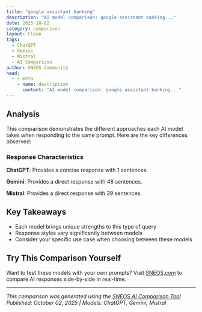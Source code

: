 ```yaml
---
title: "google assistant banking"
description: "AI model comparison: google assistant banking..."
date: 2025-10-02
category: comparison
layout: Clean
tags:
  - ChatGPT
  - Gemini
  - Mistral
  - AI Comparison
author: SNEOS Community
head:
  - - meta
    - name: description
      content: "AI model comparison: google assistant banking..."
---
```


<ChatComparison
  title="google assistant banking"
  prompt="google assistant banking"
  :responses='{"ChatGPT": "Google Assistant can help with various banking-related tasks, although services may vary by bank and region. Here are some features it typically offers:\n\n1. **Account Balance and Transaction History**: You can ask Google Assistant about your bank account balance or to provide recent transactions.\n\n2. **Bill Payments**: You may be able to set up voice commands to pay your bills or schedule payments through supported banking applications or services.\n\n3. **Money Transfers**: Some banks allow you to initiate money transfers between accounts or to other people using voice commands.\n\n4. **Setting Reminders**: You can ask Google Assistant to remind you of upcoming bill due dates or other important financial tasks.\n\n5. **Finding Branches and ATMs**: You can request information about nearby bank branches or ATMs.\n\n6. **Alerts and Notifications**: If your bank is integrated with Google Assistant, you might receive alerts for suspicious activity, bills due, or low balances.\n\nTo use these features, you typically need to link Google Assistant with your banking app or service. Make sure to enable any necessary permissions and follow the security protocols set by your bank.\n\nAlways be mindful of security and privacy when discussing sensitive information like banking details with virtual assistants.", "Gemini": "Google Assistant can interact with banking in a few different ways, depending on the bank and the features they\u0027ve enabled. Here\u0027s a breakdown of what\u0027s generally possible and things to consider:\n\n**Common Functionality:**\n\n* **Balance Inquiries:** You can typically ask Google Assistant to check your account balances. For example, you could say, \u0022Hey Google, what\u0027s my checking account balance?\u0022\n* **Transaction History:** Some banks allow you to retrieve recent transactions. You might ask, \u0022Hey Google, show me my last five transactions.\u0022\n* **Money Transfers:** With some banks, you can transfer money between your accounts. For example, \u0022Hey Google, transfer $50 from savings to checking.\u0022\n* **Bill Payments:** Some integrations allow you to pay bills through Google Assistant. You could say, \u0022Hey Google, pay my electric bill.\u0022\n* **Finding ATMs:** You can ask Google Assistant to find nearby ATMs. For example, \u0022Hey Google, find the nearest [Bank Name] ATM.\u0022\n* **Sending money to friends/family:** Using Google Pay, you can send money to contacts. \u0022Hey Google, send [amount] to [contact name] using Google Pay.\u0022\n\n**Important Considerations:**\n\n* **Bank Compatibility:** Not all banks have integrated with Google Assistant. You\u0027ll need to check if your bank supports this feature. Look on your bank\u0027s website or app for information about Google Assistant integration.\n* **Setup and Linking:** You\u0027ll usually need to link your bank account to Google Assistant through a secure authentication process. This typically involves logging into your bank account within the Google Assistant app or a secure browser window.\n* **Security:** Security is paramount. Google uses encryption and security measures to protect your financial information. However, it\u0027s important to:\n * **Use strong passwords:** For both your Google account and your bank account.\n * **Enable voice match:** To prevent unauthorized access to your account.\n * **Regularly review your account activity:** To ensure no unauthorized transactions have occurred.\n* **Voice Commands:** Be precise with your voice commands to avoid errors or unintended transactions.\n* **Two-Factor Authentication (2FA):** Whenever possible, enable 2FA on both your Google and bank accounts for an added layer of security.\n\n**How to Get Started:**\n\n1. **Check Bank Compatibility:** Visit your bank\u0027s website or contact their customer service to see if they offer Google Assistant integration.\n2. **Open Google Assistant:** Open the Google Assistant app on your phone or use a Google Home device.\n3. **Find Banking Options (If Available):**\n * **Explore Assistant Settings:** Look for a \u0022Services\u0022 or \u0022Explore\u0022 section within the Google Assistant settings. You might find a banking category or your specific bank listed there.\n * **Use Voice Commands:** Try saying, \u0022Hey Google, talk to [Bank Name].\u0022 If the bank has an Action, it will be triggered.\n4. **Follow the Setup Instructions:** If your bank is supported, follow the on-screen instructions to link your account. This typically involves logging in to your bank account through a secure browser window and granting Google Assistant permission to access certain information.\n5. **Test Commands:** Once linked, try some basic commands like checking your balance.\n\n**Troubleshooting:**\n\n* **Incorrect Voice Commands:** Ensure you\u0027re using the correct commands and that Google Assistant is understanding you properly.\n* **Account Not Linked:** Double-check that your bank account is properly linked to Google Assistant.\n* **Permissions Issues:** Verify that Google Assistant has the necessary permissions to access your banking information.\n* **Bank App Updates:** Make sure your bank\u0027s mobile app is up to date.\n* **Google Assistant App Updates:** Ensure your Google Assistant app is the latest version.\n\n**Privacy Considerations:**\n\n* Review Google\u0027s and your bank\u0027s privacy policies to understand how your data is being used and protected.\n* You can review and delete your Google Assistant voice activity in your Google account settings.\n\nIn summary, Google Assistant can offer convenient banking features, but it\u0027s crucial to prioritize security and check compatibility with your specific bank. Always verify transactions and monitor your accounts regularly for any suspicious activity.\n", "Mistral": "Google Assistant can be a helpful tool for managing various aspects of your banking and financial life. While it doesn\u0027t directly handle banking transactions, it can assist you in several ways:\n\n1. **Setting Reminders**: You can ask Google Assistant to set reminders for bill payments, loan installments, or any other financial deadlines.\n - Example: \u0022Hey Google, remind me to pay my credit card bill on the 15th of every month.\u0022\n\n2. **Checking Account Balances**: Some banks have integrated their services with Google Assistant, allowing you to check your account balance and recent transactions.\n - Example: \u0022Hey Google, what\u0027s my account balance?\u0022 (Note: You need to link your bank account to Google Assistant for this to work.)\n\n3. **Transferring Money**: If your bank supports it, you can use Google Assistant to transfer money between your accounts or to other people.\n - Example: \u0022Hey Google, transfer $50 from my checking account to my savings account.\u0022\n\n4. **Getting Financial Advice**: You can ask Google Assistant for general financial advice, such as tips on budgeting, saving, or investing.\n - Example: \u0022Hey Google, how can I start budgeting?\u0022\n\n5. **Tracking Expenses**: You can use Google Assistant to keep track of your expenses by logging them manually.\n - Example: \u0022Hey Google, I spent $30 on groceries today.\u0022\n\n6. **Checking Stock Prices**: You can ask Google Assistant for the latest stock prices and market updates.\n - Example: \u0022Hey Google, what\u0027s the current stock price of Apple?\u0022\n\n7. **Paying Bills**: Some service providers allow you to pay bills using Google Assistant.\n - Example: \u0022Hey Google, pay my electricity bill.\u0022\n\n### How to Set Up Banking with Google Assistant\n\n1. **Link Your Bank Account**: Open the Google Assistant app, go to your profile, and select \u0022Payments.\u0022 Follow the instructions to link your bank account.\n2. **Enable Banking Features**: Some banks may require you to enable specific features or permissions within their own apps or websites.\n3. **Use Voice Commands**: Once set up, you can use voice commands to manage your banking tasks.\n\n### Security Considerations\n\n- **Voice Match**: Ensure that Voice Match is enabled for added security.\n- **PIN or Password**: Some actions may require a PIN or password for confirmation.\n- **Privacy**: Be cautious about using voice commands in public places to avoid sharing sensitive information.\n\n### Example Commands\n\n- \u0022Hey Google, what\u0027s my account balance?\u0022\n- \u0022Hey Google, transfer $100 to my savings account.\u0022\n- \u0022Hey Google, pay my credit card bill.\u0022\n- \u0022Hey Google, what\u0027s the current stock price of Tesla?\u0022\n- \u0022Hey Google, remind me to pay my rent on the 1st of every month.\u0022\n\nBy leveraging Google Assistant, you can streamline your financial management and stay on top of your banking tasks more efficiently."}' 
  published-date="12:51"
/>

## Analysis

This comparison demonstrates the different approaches each AI model takes when responding to the same prompt. Here are the key differences observed:

### Response Characteristics

**ChatGPT**: Provides a concise response with 1 sentences. 

**Gemini**: Provides a direct response with 48 sentences. 

**Mistral**: Provides a direct response with 39 sentences. 

## Key Takeaways

- Each model brings unique strengths to this type of query
- Response styles vary significantly between models
- Consider your specific use case when choosing between these models

## Try This Comparison Yourself

Want to test these models with your own prompts? Visit [SNEOS.com](https://sneos.com) to compare AI responses side-by-side in real-time.

---

*This comparison was generated using the [SNEOS AI Comparison Tool](https://sneos.com)*
*Published: October 02, 2025 | Models: ChatGPT, Gemini, Mistral*
